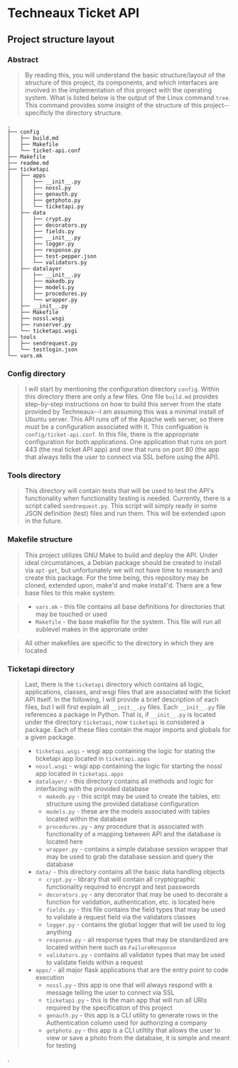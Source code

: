 # Techneaux Ticket API

## Project structure layout

### Abstract

> By reading this, you will understand the basic structure/layout of the structure of this project, its components, and which interfaces are involved in the implementation of this project with the operating system. What is listed below is the output of the Linux command `tree`. This command provides some insight of the structure of this project--specificly the directory structure.

```
.
├── config
│   ├── build.md
│   ├── Makefile
│   └── ticket-api.conf
├── Makefile
├── readme.md
├── ticketapi
│   ├── apps
│   │   ├── __init__.py
│   │   ├── nossl.py
│   │   ├── genauth.py
│   │   ├── getphoto.py
│   │   └── ticketapi.py
│   ├── data
│   │   ├── crypt.py
│   │   ├── decorators.py
│   │   ├── fields.py
│   │   ├── __init__.py
│   │   ├── logger.py
│   │   ├── response.py
│   │   ├── test-pepper.json
│   │   └── validators.py
│   ├── datalayer
│   │   ├── __init__.py
│   │   ├── makedb.py
│   │   ├── models.py
│   │   ├── procedures.py
│   │   └── wrapper.py
│   ├── __init__.py
│   ├── Makefile
│   ├── nossl.wsgi
│   ├── runserver.py
│   └── ticketapi.wsgi
├── tools
│   ├── sendrequest.py
│   └── testlogin.json
└── vars.mk
```

### Config directory

> I will start by mentioning the configuration directory `config`. Within this directory there are only a few files. One file `build.md` provides step-by-step instructions on how to build this server from the state provided by Techneaux--I am assuming this was a minimal install of Ubuntu server.  This API runs off of the Apache web server, so there must be a configuration associated with it. This configuation is `config/ticket-api.conf`. In this file, there is the appropriate configuration for both applications. One application that runs on port 443 (the real ticket API app) and one that runs on port 80 (the app that always tells the user to connect via SSL before using the API).

### Tools directory

> This directory will contain tests that will be used to test the API's functionality when functionality testing is needed. Currently, there is a script called `sendrequest.py`. This script will simply ready in some JSON definition (test) files and run them. This will be extended upon in the future.

### Makefile structure

> This project utilizes GNU Make to build and deploy the API. Under ideal circumstances, a Debian package should be created to install via `apt-get`, but unfortunately we will not have time to research and create this package. For the time being, this repository may be cloned, extended upon, make'd and make install'd. There are a few base files to this make system:

> - `vars.mk` - this file contains all base definitions for directories that may be touched or used
> - `Makefile` - the base makefile for the system. This file will run all sublevel makes in the approriate order

> All other makefiles are specific to the directory in which they are located

### Ticketapi directory

> Last, there is the `ticketapi` directory which contains all logic, applications, classes, and wsgi files that are associated with the ticket API itself. In the following, I will provide a brief description of each files, but I will first explain all `__init__.py` files. Each `__init__.py` file references a package in Python. That is, if `__init__.py` is located under the directory `ticketapi`, now `ticketapi` is considered a package. Each of these files contain the major imports and globals for a given package.

> - `ticketapi.wsgi` - wsgi app containing the logic for stating the ticketapi app located in `ticketapi.apps`
> - `nossl.wsgi` - wsgi app containing the logic for starting the nossl app located in `ticketapi.apps`
> - `datalayer/` - this directory contains all methods and logic for interfacing with the provided database
>   - `makedb.py` - this script may be used to create the tables, etc structure using the provided database configuration
>   - `models.py` - these are the models associated with tables located within the database
>   - `procedures.py` - any procedure that is associated with functionality of a mapping between API and the database is located here
>   - `wrapper.py` - contains a simple database session wrapper that may be used to grab the database session and query the database
> - `data/` - this directory contains all the basic data handling objects
>   - `crypt.py` - library that will contain all cryptographic functionality required to encrypt and test passwords
>   - `decorators.py` - any decorator that may be used to decorate a function for validation, authentication, etc. is located here
>   - `fields.py` - this file contains the field types that may be used to validate a request field via the validators classes
>   - `logger.py` - contains the global logger that will be used to log anything
>   - `response.py` - all response types that may be standardized are located within here such as `FailureResponse`
>   - `validators.py` - contains all validator types that may be used to validate fields within a request
> - `apps/` - all major flask applications that are the entry point to code execution
>   - `nossl.py` - this app is one that will always respond with a message telling the user to connect via SSL
>   - `ticketapi.py` - this is the main app that will run all URIs required by the specification of this project
>   - `genauth.py` - this app is a CLI utility to generate rows in the Authentication column used for authorizing a company
>   - `getphoto.py` - this app is a CLI utiltity that allows the user to view or save a photo from the database, it is simple and meant for testing









.
